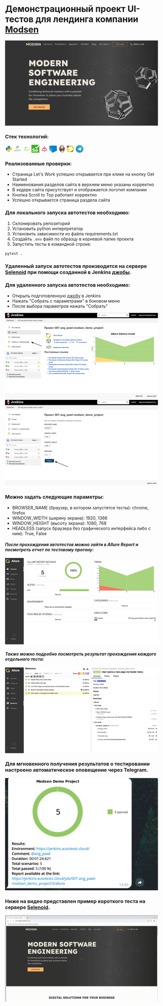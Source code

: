 # Демонстрационный проект UI-тестов для лендинга компании <a target="_blank" href="https://www.modsen-software.com/">Modsen</a>

![This is an image](design/images/modsen.png)

### Стек технологий:
<code><img width="5%" title="Python" src="design/icons/python.png"></code>
<code><img width="5%" title="Pytest" src="design/icons/pytest.png"></code>
<code><img width="5%" title="Selene" src="design/icons/selene.png"></code>
<code><img width="5%" title="Selenium" src="design/icons/selenium.png"></code>
<code><img width="5%" title="Pydantic" src="design/icons/pydantic.png"></code>
<code><img width="5%" title="Selenoid" src="design/icons/selenoid.png"></code>
<code><img width="5%" title="Jenkins" src="design/icons/jenkins.png"></code>
<code><img width="5%" title="Allure-report" src="design/icons/allure_report.png"></code>
<code><img width="5%" title="Telegram" src="design/icons/tg.png"></code>

### Реализованные проверки:
- Страница Let's Work успешно открывается при клике на кнопку Get Started
- Наименования разделов сайта в верхнем меню указаны корректно
- В хедере сайта присутствует и отображается логотип компании
- Кнопка Scroll to Top работает корректно
- Успешно открывается страница раздела сайта 

### Для локального запуска автотестов необходимо:

1. Склонировать репозиторий
2. Установить python интерпретатор
2. Установить зависимости из файла requirements.txt
4. Создайть `.env` файл по образцу в корневой папке проекта
5. Запустить тесты в командной строке:

```bash
pytest .
```

### Удаленный запуск автотестов производится на сервере <a target="_blank" href="https://selenoid.autotests.cloud/#/">Selenoid</a> при помощи созданной в Jenkins <a target="_blank" href="https://jenkins.autotests.cloud/job/007-ang_pawl-modsen_demo_project/">джобы</a>.

### Для удаленного запуска автотестов необходимо:
- Открыть подготовленную <a target="_blank" href="https://jenkins.autotests.cloud/job/007-ang_pawl-modsen_demo_project/">джобу</a> в Jenkins
- Нажать "Собрать с параметрами" в боковом меню
- После выбора параметров нажать "Собрать"

![This is an image](design/images/job-launch1.png)
![This is an image](design/images/job-launch2.png)

### Можно задать следующие параметры:
- BROWSER_NAME (браузер, в котором запустятся тесты): chrome, firefox
- WINDOW_WIDTH (ширину экрана): 1920, 1366
- WINDOW_HEIGHT (высоту экрана): 1080, 768
- HEADLESS (запуск браузера без графического интерфейса либо с ним): True, False

#### *После прохождения автотестов можно зайти в Allure Report и посмотреть отчет по тестовому прогону:*

![This is an image](design/images/allure-report1.png)

#### *Также можно подробно посмотреть результат прохождения каждого отдельного теста:*

![This is an image](design/images/allure-results.png)

### Для мгновенного получения результатов о тестировании настроено автоматическое оповещение через Telegram.
![This is an image](design/images/tg.png)

### Ниже на видео представлен пример короткого теста на сервере <a target="_blank" href="https://selenoid.autotests.cloud/#/">Selenoid</a>.
![Watch the video](design/video/test.gif)


